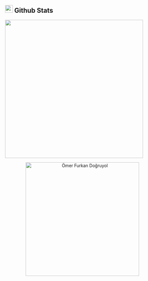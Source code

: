 ## <img src="https://media.giphy.com/media/iY8CRBdQXODJSCERIr/giphy.gif" width="25"> <b>Github Stats</b>

<a href="https://github.com/dogruyolomerfurkan/">
  <img align="center" src="https://github-readme-stats.vercel.app/api?username=dogruyolomerfurkan&include_all_commits=true&count_private=true&show_icons=true&line_height=20" width="450"/>
</a>

<p align="center">
    <a href="https://github.com/dogruyolomerfurkan">
        <img src="https://github-readme-stats.vercel.app/api/top-langs?username=dogruyolomerfurkan&show_icons=true&locale=en&layout=compact" width="370" alt="Ömer Furkan Doğruyol"/>
    </a>
</p>
